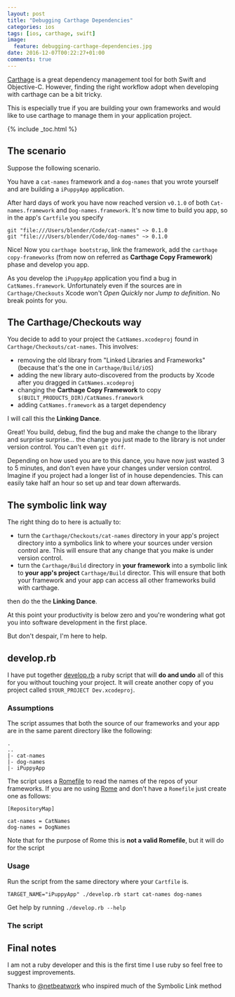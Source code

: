 ```yaml
---
layout: post
title: "Debugging Carthage Dependencies"
categories: ios
tags: [ios, carthage, swift]
image:
  feature: debugging-carthage-dependencies.jpg
date: 2016-12-07T00:22:27+01:00
comments: true
---
```



[Carthage](https://github.com/Carthage/Carthage) is a great dependency management
tool for both Swift and Objective-C. However, finding the right workflow adopt when developing
with carthage can be a bit tricky.

This is especially true if you are building your own frameworks and would like to use
carthage to manage them in your application project.

{% include _toc.html %}

## The scenario

Suppose the following scenario.

You have a `cat-names` framework and a `dog-names` that you wrote yourself and
are building a `iPuppyApp` application.

After hard days of work you have now reached version `v0.1.0` of both `Cat-names.framework` and
`Dog-names.framework`. It's now time to build you app, so in the app's `Cartfile` you specify

```
git "file:///Users/blender/Code/cat-names" ~> 0.1.0
git "file:///Users/blender/Code/dog-names" ~> 0.1.0
```

Nice! Now you `carthage bootstrap`, link the framework, add the `carthage copy-frameworks`
(from now on referred as __Carthage Copy Framework__) phase and develop you app.

As you develop the `iPuppyApp` application you find a bug in `CatNames.framework`.
Unfortunately even if the sources are in `Carthage/Checkouts` Xcode won't _Open Quickly_
nor _Jump to definition_. No break points for you.

## The Carthage/Checkouts way

You decide to add to your project the `CatNames.xcodeproj` found in `Carthage/Checkouts/cat-names`.
This involves:

- removing the old library from "Linked Libraries and Frameworks" (because that's the one in `Carthage/Build/iOS`)
- adding the new library auto-discovered from the products by Xcode after you dragged in `CatNames.xcodeproj`
- changing the __Carthage Copy Framework__ to copy `$(BUILT_PRODUCTS_DIR)/CatNames.framework`
- adding `CatNames.framework` as a target dependency

I will call this the __Linking Dance__.

Great! You build, debug, find the bug and make the change to the library and surprise surprise... the
change you just made to the library is not under version control. You can't even `git diff`.

Depending on how used you are to this dance, you have now just wasted 3 to 5 minutes, and don't even have
your changes under version control. Imagine if you project had a longer list of in house dependencies.
This can easily take half an hour so set up and tear down afterwards.

## The symbolic link way

The right thing do to here is actually to:
- turn the `Carthage/Checkouts/cat-names` directory in your app's project directory into a symbolics link to where your sources under version control are.
This will ensure that any change that you make is under version control.
- turn the `Carthage/Build` directory in __your framework__ into a symbolic link to __your app's project__ `Carthage/Build` director.
This will ensure that both your framework and your app can access all other frameworks build with carthage.

then do the the __Linking Dance__.

At this point your productivity is below zero and you're wondering what got you into software development in the first place.

But don't despair, I'm here to help.

## develop.rb

I have put together [develop.rb](https://gist.github.com/blender/ddf64f679f4a862c4e3279e7294d8a58) a ruby script that will __do and undo__ all of this for you without touching your project.
It will create another copy of you project called `$YOUR_PROJECT Dev.xcodeproj`.

### Assumptions

The script assumes that both the source of our frameworks and your app are in the same parent directory like the following:

```
.
..
|- cat-names
|- dog-names
|- iPuppyApp
```

The script uses a [Romefile](https://github.com/blender/Rome#romefile) to read the names of the repos of your frameworks.
If you are no using [Rome](https://github.com/blender/Rome) and don't have a `Romefile` just create one as follows:

```
[RepositoryMap]

cat-names = CatNames
dog-names = DogNames
```
Note that for the purpose of Rome this is __not a valid Romefile__, but it will do for the script

### Usage

Run the script from the same directory where your `Cartfile` is.

`TARGET_NAME="iPuppyApp" ./develop.rb start cat-names dog-names`

Get help by running
`./develop.rb --help`

### The script

<script src="https://gist.github.com/blender/ddf64f679f4a862c4e3279e7294d8a58.js"></script>

## Final notes

I am not a ruby developer and this is the first time I use ruby so feel free to suggest improvements.

Thanks to [@netbeatwork](https://twitter.com/netbeatwork) who inspired much of the Symbolic Link method
